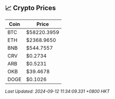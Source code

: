 ## 📈 Crypto Prices

| Coin | Price |
| ---- | ----- |
| BTC | $58220.3959 |
| ETH | $2368.9650 |
| BNB | $544.7557 |
| CRV | $0.2734 |
| ARB | $0.5231 |
| OKB | $39.4678 |
| DOGE | $0.1026 |

_Last Updated: 2024-09-12 11:34:09.331 +0800 HKT_